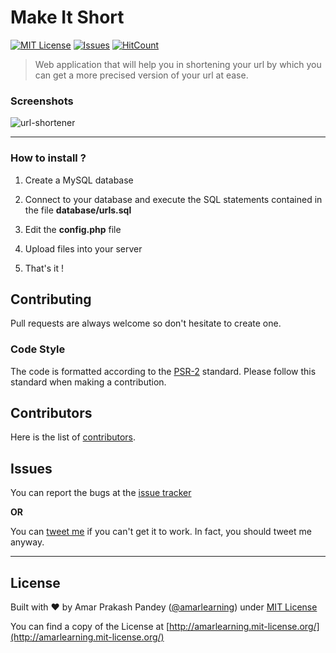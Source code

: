# Make It Short

[![MIT License](https://img.shields.io/pypi/l/pyzipcode-cli.svg)](http://amarlearning.mit-license.org/)
[![Issues](https://camo.githubusercontent.com/926d8ca67df15de5bd1abac234c0603d94f66c00/68747470733a2f2f696d672e736869656c64732e696f2f62616467652f636f6e747269627574696f6e732d77656c636f6d652d627269676874677265656e2e7376673f7374796c653d666c6174)](https://github.com/urls/url-shortener/issues)
[![HitCount](http://hits.dwyl.com/amarlearning/url-shortener.svg)](http://hits.dwyl.com/amarlearning/url-shortener)

> Web application that will help you in shortening your url by which you can get a more precised version of your url at ease.

### Screenshots

![url-shortener](assets/images/screenshot.png)

---

### How to install ?

1. Create a MySQL database

2. Connect to your database and execute the SQL statements contained in the file **database/urls.sql**

3. Edit the **config.php** file

4. Upload files into your server

5. That's it !

## Contributing

Pull requests are always welcome so don't hesitate to create one.

### Code Style

The code is formatted according to the [PSR-2](http://www.php-fig.org/psr/psr-2/) standard. Please follow this standard when making a contribution.

## Contributors

Here is the list of [contributors](https://github.com/urls/url-shortener/graphs/contributors).

## Issues

You can report the bugs at the [issue tracker](https://github.com/urls/url-shortener/issues)

**OR**

You can [tweet me](https://twitter.com/iamarpandey) if you can't get it to work. In fact, you should tweet me anyway.

---

## License

Built with ♥ by Amar Prakash Pandey ([@amarlearning](http://github.com/amarlearning)) under [MIT License](http://amarlearning.mit-license.org/)

You can find a copy of the License at [http://amarlearning.mit-license.org/](http://amarlearning.mit-license.org/)
